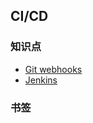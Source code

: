 ## CI/CD

### 知识点

- [Git webhooks](https://developer.github.com/webhooks/)
- [Jenkins](https://jenkins.io/zh/)

### 书签